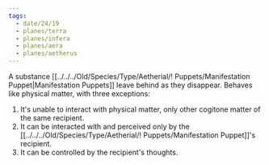 ```yaml
---
tags:
  - date/24/19
  - planes/terra
  - planes/infera
  - planes/aera
  - planes/aetherus
---
```

A substance [[../../../Old/Species/Type/Aetherial/! Puppets/Manifestation Puppet|Manifestation Puppets]] leave behind as they disappear. Behaves like physical matter, with three exceptions:
1. It's unable to interact with physical matter, only other cogitone matter of the same recipient.
2. It can be interacted with and perceived only by the [[../../../Old/Species/Type/Aetherial/! Puppets/Manifestation Puppet]]'s recipient.
3. It can be controlled by the recipient's thoughts.